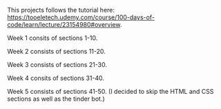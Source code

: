 This projects follows the tutorial here: https://tooeletech.udemy.com/course/100-days-of-code/learn/lecture/23154980#overview.

Week 1 consits of sections 1-10.

Week 2 consists of sections 11-20.

Week 3 consists of sections 21-30.

Week 4 consits of sections 31-40.

Week 5 consists of sections 41-50. 
(I decided to skip the HTML and CSS sections as well as the tinder bot.)
